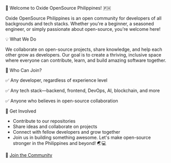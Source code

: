 🌟 Welcome to Oxide OpenSource Philippines! 🇵🇭

Oxide OpenSource Philippines is an open community for developers of all backgrounds and tech stacks. Whether you're a beginner, a seasoned engineer, or simply passionate about open-source, you're welcome here!

💡 What We Do

We collaborate on open-source projects, share knowledge, and help each other grow as developers. Our goal is to create a thriving, inclusive space where everyone can contribute, learn, and build amazing software together.

🚀 Who Can Join?

✅ Any developer, regardless of experience level

✅ Any tech stack—backend, frontend, DevOps, AI, blockchain, and more

✅ Anyone who believes in open-source collaboration

🔗 Get Involved

- Contribute to our repositories
- Share ideas and collaborate on projects
- Connect with fellow developers and grow together
- Join us in building something awesome. Let's make open-source stronger in the Philippines and beyond! 🌏💻

🔗 [Join the Community](https://oxide-invite.vercel.app/)
